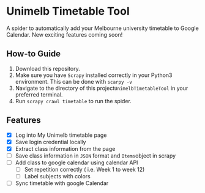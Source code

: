 # Unimelb Timetable Tool
A spider to automatically add your Melbourne university timetable to Google Calendar. New exciting features coming soon!

## How-to Guide

1. Download this repository.
2. Make sure you have `Scrapy` installed correctly in your Python3 environment. This can be done with `scarpy -v`
3. Navigate to the directory of this project`UnimelbTimetableTool` in your preferred terminal. 
4. Run `scrapy crawl timetable` to run the spider.

## Features

- [x] Log into My Unimelb timetable page
- [x] Save login credential locally
- [x] Extract class information from the page
- [ ] Save class information in `JSON` format and `Items`object in scrapy
- [ ] Add class to google calendar using calendar API
  - [ ] Set repetition correctly ( i.e. Week 1 to week 12)
  - [ ] Label subjects with colors
- [ ] Sync timetable with google Calendar